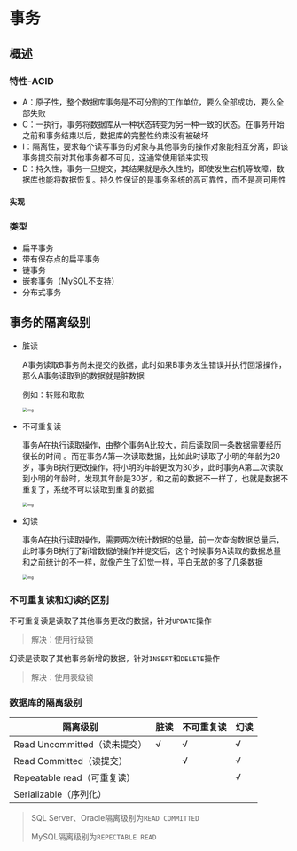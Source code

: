 # 事务

## 概述

### 特性-ACID

* A：原子性，整个数据库事务是不可分割的工作单位，要么全部成功，要么全部失败
* C：一执行，事务将数据库从一种状态转变为另一种一致的状态。在事务开始之前和事务结束以后，数据库的完整性约束没有被破坏
* I：隔离性，要求每个读写事务的对象与其他事务的操作对象能相互分离，即该事务提交前对其他事务都不可见，这通常使用锁来实现
* D：持久性，事务一旦提交，其结果就是永久性的，即使发生宕机等故障，数据库也能将数据恢复。持久性保证的是事务系统的高可靠性，而不是高可用性

#### 实现



### 类型

* 扁平事务
* 带有保存点的扁平事务
* 链事务
* 嵌套事务（MySQL不支持）
* 分布式事务

## 事务的隔离级别

* 脏读

  A事务读取B事务尚未提交的数据，此时如果B事务发生错误并执行回滚操作，那么A事务读取到的数据就是脏数据

  例如：转账和取款

  <img src="https://ask.qcloudimg.com/http-save/yehe-1261315/femci8ahtm.jpeg?imageView2/2/w/1620" alt="img" style="zoom:50%;" />

* 不可重复读

  事务A在执行读取操作，由整个事务A比较大，前后读取同一条数据需要经历很长的时间 。而在事务A第一次读取数据，比如此时读取了小明的年龄为20岁，事务B执行更改操作，将小明的年龄更改为30岁，此时事务A第二次读取到小明的年龄时，发现其年龄是30岁，和之前的数据不一样了，也就是数据不重复了，系统不可以读取到重复的数据

  <img src="https://ask.qcloudimg.com/http-save/yehe-1261315/mjcm5vuqv7.png?imageView2/2/w/1620" alt="img" style="zoom: 50%;" />

* 幻读

  事务A在执行读取操作，需要两次统计数据的总量，前一次查询数据总量后，此时事务B执行了新增数据的操作并提交后，这个时候事务A读取的数据总量和之前统计的不一样，就像产生了幻觉一样，平白无故的多了几条数据

  <img src="https://ask.qcloudimg.com/http-save/yehe-1261315/551sc7wdwy.png?imageView2/2/w/1620" alt="img" style="zoom:50%;" />

### 不可重复读和幻读的区别

不可重复读是读取了其他事务更改的数据，针对`UPDATE`操作

> 解决：使用行级锁

幻读是读取了其他事务新增的数据，针对`INSERT`和`DELETE`操作

> 解决：使用表级锁

### 数据库的隔离级别

| 隔离级别                     | 脏读 | 不可重复读 | 幻读 |
| ---------------------------- | ---- | ---------- | ---- |
| Read Uncommitted（读未提交） | √    | √          | √    |
| Read Committed（读提交）     |      | √          | √    |
| Repeatable read（可重复读）  |      |            | √    |
| Serializable（序列化）       |      |            |      |

> SQL Server、Oracle隔离级别为`READ COMMITTED`
>
> MySQL隔离级别为`REPECTABLE READ`

















